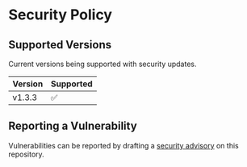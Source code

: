 # Security Policy

## Supported Versions

Current versions being supported with security updates.

| Version | Supported          |
| ------- | ------------------ |
| v1.3.3   | :white_check_mark: |

## Reporting a Vulnerability

Vulnerabilities can be reported by drafting a [security advisory](https://github.com/osinfra-io/local-development-setup/security/advisories/new) on this repository.
